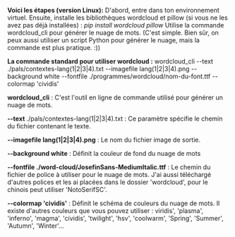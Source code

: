 **Voici les étapes (version Linux):**
D'abord, entre dans ton environnement virtuel.
Ensuite, installe les bibliothèques wordcloud et pillow (si vous ne les avez pas déjà installées) :  *pip install wordcloud pillow* 
Utilise la commande wordcloud\_cli pour générer le nuage de mots. (C'est simple. Bien sûr, on peux aussi utiliser un script Python pour générer le nuage, mais la commande est plus pratique. :))

**La commande standard pour utiliser wordcloud :**
wordcloud\_cli --text ./pals/contextes-lang(1|2|3|4).txt --imagefile lang(1|2|3|4).png --background white --fontfile ./programmes/wordcloud/nom-du-font.ttf --colormap 'cividis'

**wordcloud_cli** : C'est l'outil en ligne de commande utilisé pour générer un nuage de mots.

**--text** ./pals/contextes-lang(1|2|3|4).txt : Ce paramètre spécifie le chemin du fichier contenant le texte.

**--imagefile lang(1|2|3|4).png** : Le nom du fichier image de sortie.

**--background white** : Définit la couleur de fond du nuage de mots

**--fontfile ./word-cloud/JosefinSans-MediumItalic.ttf** : Le chemin du fichier de police à utiliser pour le nuage de mots. J'ai aussi téléchargé d'autres polices et les ai placées dans le dossier 'wordcloud', pour le chinois peut utiliser 'NotoSerifSC'.

**--colormap 'cividis'** : Définit le schéma de couleurs du nuage de mots. Il existe d'autres couleurs que vous pouvez utiliser : viridis', 'plasma', 'inferno', 'magma', 'cividis', 'twilight', 'hsv', 'coolwarm', 'Spring', 'Summer', 'Autumn', 'Winter'...

